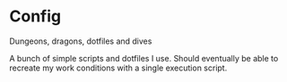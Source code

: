 # Config
Dungeons, dragons, dotfiles and dives

A bunch of simple scripts and dotfiles I use. Should eventually be able to recreate my work conditions with a single execution script.
